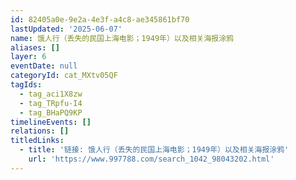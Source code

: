 ```yaml
---
id: 82405a0e-9e2a-4e3f-a4c8-ae345861bf70
lastUpdated: '2025-06-07'
name: 饿人行（丢失的民国上海电影；1949年）以及相关海报涂鸦
aliases: []
layer: 6
eventDate: null
categoryId: cat_MXtv05QF
tagIds:
  - tag_aci1X8zw
  - tag_TRpfu-I4
  - tag_BHaPQ9KP
timelineEvents: []
relations: []
titledLinks:
  - title: '链接: 饿人行（丢失的民国上海电影；1949年）以及相关海报涂鸦'
    url: 'https://www.997788.com/search_1042_98043202.html'
---
```


